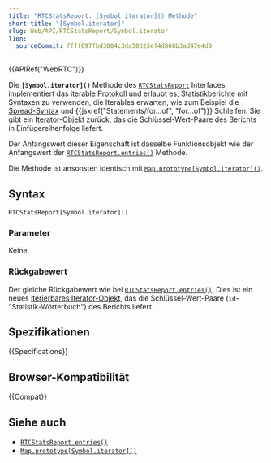 ```yaml
---
title: "RTCStatsReport: [Symbol.iterator]() Methode"
short-title: "[Symbol.iterator]"
slug: Web/API/RTCStatsReport/Symbol.iterator
l10n:
  sourceCommit: ffff697fbd3004c3da50323ef4d868b3ad47e4d0
---
```


{{APIRef("WebRTC")}}

Die **`[Symbol.iterator]()`** Methode des [`RTCStatsReport`](/de/docs/Web/API/RTCStatsReport) Interfaces implementiert das [iterable Protokoll](/de/docs/Web/JavaScript/Reference/Iteration_protocols) und erlaubt es, Statistikberichte mit Syntaxen zu verwenden, die Iterables erwarten, wie zum Beispiel die [Spread-Syntax](/de/docs/Web/JavaScript/Reference/Operators/Spread_syntax) und {{jsxref("Statements/for...of", "for...of")}} Schleifen.
Sie gibt ein [Iterator-Objekt](/de/docs/Web/JavaScript/Reference/Global_Objects/Iterator) zurück, das die Schlüssel-Wert-Paare des Berichts in Einfügereihenfolge liefert.

Der Anfangswert dieser Eigenschaft ist dasselbe Funktionsobjekt wie der Anfangswert der [`RTCStatsReport.entries()`](/de/docs/Web/API/RTCStatsReport/entries) Methode.

Die Methode ist ansonsten identisch mit [`Map.prototype[Symbol.iterator]()`](/de/docs/Web/JavaScript/Reference/Global_Objects/Map/Symbol.iterator).

## Syntax

```js-nolint
RTCStatsReport[Symbol.iterator]()
```

### Parameter

Keine.

### Rückgabewert

Der gleiche Rückgabewert wie bei [`RTCStatsReport.entries()`](/de/docs/Web/API/RTCStatsReport/entries).
Dies ist ein neues [iterierbares Iterator-Objekt](/de/docs/Web/JavaScript/Reference/Global_Objects/Iterator), das die Schlüssel-Wert-Paare (`id`-"Statistik-Wörterbuch") des Berichts liefert.

## Spezifikationen

{{Specifications}}

## Browser-Kompatibilität

{{Compat}}

## Siehe auch

- [`RTCStatsReport.entries()`](/de/docs/Web/API/RTCStatsReport/entries)
- [`Map.prototype[Symbol.iterator]()`](/de/docs/Web/JavaScript/Reference/Global_Objects/Map/Symbol.iterator)
